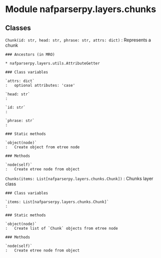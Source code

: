 Module nafparserpy.layers.chunks
================================

Classes
-------

`Chunk(id: str, head: str, phrase: str, attrs: dict)`
:   Represents a chunk

    ### Ancestors (in MRO)

    * nafparserpy.layers.utils.AttributeGetter

    ### Class variables

    `attrs: dict`
    :   optional attributes: 'case'

    `head: str`
    :

    `id: str`
    :

    `phrase: str`
    :

    ### Static methods

    `object(node)`
    :   Create object from etree node

    ### Methods

    `node(self)`
    :   Create etree node from object

`Chunks(items: List[nafparserpy.layers.chunks.Chunk])`
:   Chunks layer class

    ### Class variables

    `items: List[nafparserpy.layers.chunks.Chunk]`
    :

    ### Static methods

    `object(node)`
    :   Create list of `Chunk` objects from etree node

    ### Methods

    `node(self)`
    :   Create etree node from object